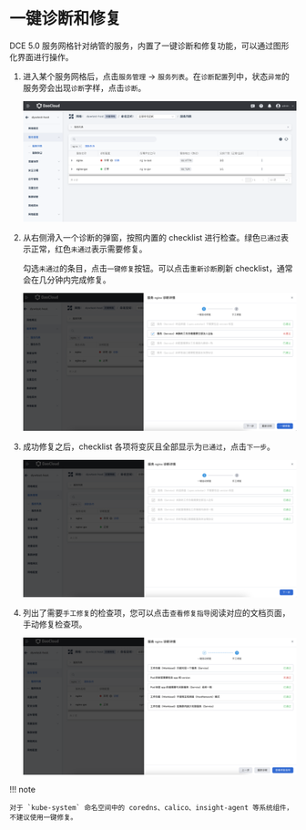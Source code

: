 # 一键诊断和修复

DCE 5.0 服务网格针对纳管的服务，内置了一键诊断和修复功能，可以通过图形化界面进行操作。

1. 进入某个服务网格后，点击`服务管理` -> `服务列表`。在`诊断配置`列中，状态`异常`的服务旁会出现`诊断`字样，点击`诊断`。

    ![诊断](../images/diagnose01.png)

1. 从右侧滑入一个诊断的弹窗，按照内置的 checklist 进行检查。绿色`已通过`表示正常，红色`未通过`表示需要修复。

    勾选`未通过`的条目，点击`一键修复`按钮。可以点击`重新诊断`刷新 checklist，通常会在几分钟内完成修复。

    ![修复](../images/diagnose02.png)

1. 成功修复之后，checklist 各项将变灰且全部显示为`已通过`，点击`下一步`。

    ![下一步](../images/diagnose03.png)

1. 列出了需要`手工修复`的检查项，您可以点击`查看修复指导`阅读对应的文档页面，手动修复检查项。

    ![手工修复](../images/diagnose04.png)

!!! note

    对于 `kube-system` 命名空间中的 coredns、calico、insight-agent 等系统组件，不建议使用一键修复。
